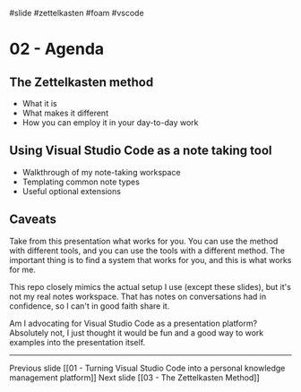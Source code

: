 #slide #zettelkasten #foam #vscode

# 02 - Agenda

## The Zettelkasten method
- What it is
- What makes it different
- How you can employ it in your day-to-day work

## Using Visual Studio Code as a note taking tool
- Walkthrough of my note-taking workspace
- Templating common note types
- Useful optional extensions

## Caveats
Take from this presentation what works for you. You can use the method with different tools, and you can use the tools with a different method. The important thing is to find a system that works for you, and this is what works for me.

This repo closely mimics the actual setup I use (except these slides), but it's not my real notes workspace. That has notes on conversations had in confidence, so I can't in good faith share it.

Am I advocating for Visual Studio Code as a presentation platform? Absolutely not, I just thought it would be fun and a good way to work examples into the presentation itself.

---

Previous slide [[01 - Turning Visual Studio Code into a personal knowledge management platform]]
Next slide [[03 - The Zettelkasten Method]]